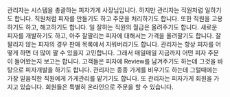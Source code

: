 관리자는 시스템을 총괄하는 피자가게 사장님입니다. 
하지만 관리자는 직원처럼 일하기도 합니다. 
직원처럼 피자를 만들기도 하고 주문을 처리하기도 합니다. 
또한 직원을 고용하기도 하고, 해고하기도 합니다. 
일 잘하는 직원의 월급은 올려주기도 합니다. 
새로운 피자를 개발하기도 하고, 아주 잘팔리는 피자에 대해서는 가격을 올려팔기도 합니다. 
잘 팔리지 않는 피자의 경우 판매 목록에서 지워버리기도 합니다. 
관리자는 항상 피자를 어떻게 하면 더 많이 팔 수 있을지 고민합니다. 
그래서 매일매일 지금까지 어떤 피자 주문이 들어왔는지 보고는 합니다. 
고객들은 피자에 Review를 남겨주기도 하는데 그것을 바탕으로 피자개발을 하기도 합니다. 
관리자는 종종 가게를 비우기도 하는데 그럴때에는 가장 믿음직한 직원에게 가게관리를 맡기기도 합니다.
또 관리자는 피자가게 회원을 가지고 있습니다. 회원들은 특별히 온라인으로 주문을 할 수 있습니다.
